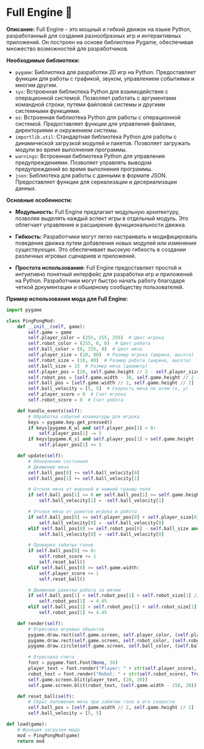 # Full Engine 🚀

**Описание:**
Full Engine - это мощный и гибкий движок на языке Python, разработанный для создания разнообразных игр и интерактивных приложений. Он построен на основе библиотеки Pygame, обеспечивая множество возможностей для разработчиков.

**Необходимые библиотеки:**
- `pygame`: Библиотека для разработки 2D игр на Python. Предоставляет функции для работы с графикой, звуком, управлением событиями и многим другим.
- `sys`: Встроенная библиотека Python для взаимодействия с операционной системой. Позволяет работать с аргументами командной строки, путями файловой системы и другими системными функциями.
- `os`: Встроенная библиотека Python для работы с операционной системой. Предоставляет функции для управления файлами, директориями и окружением системы.
- `importlib.util`: Стандартная библиотека Python для работы с динамической загрузкой модулей и пакетов. Позволяет загружать модули во время выполнения программы.
- `warnings`: Встроенная библиотека Python для управления предупреждениями. Позволяет управлять выводом предупреждений во время выполнения программы.
- `json`: Библиотека для работы с данными в формате JSON. Предоставляет функции для сериализации и десериализации данных.

**Основные особенности:**
- **Модульность:** Full Engine предлагает модульную архитектуру, позволяя выделять каждый аспект игры в отдельный модуль. Это облегчает управление и расширение функциональности движка.
  
- **Гибкость:** Разработчики могут легко настраивать и модифицировать поведение движка путем добавления новых модулей или изменения существующих. Это обеспечивает высокую гибкость в создании различных игровых сценариев и приложений.
  
- **Простота использования:** Full Engine предоставляет простой и интуитивно понятный интерфейс для разработки игр и приложений на Python. Разработчики могут быстро начать работу благодаря четкой документации и обширному сообществу пользователей.

**Пример использования мода для Full Engine:**

```python
import pygame

class PingPongMod:
    def __init__(self, game):
        self.game = game
        self.player_color = (255, 255, 255)  # Цвет игрока
        self.robot_color = (255, 0, 0)  # Цвет робота
        self.ball_color = (0, 255, 0)  # Цвет мяча
        self.player_size = (10, 80)  # Размер игрока (ширина, высота)
        self.robot_size = (10, 80)  # Размер робота (ширина, высота)
        self.ball_size = 15  # Размер мяча (диаметр)
        self.player_pos = [20, self.game.height // 2 - self.player_size[1] // 2]  # Положение игрока (x, y)
        self.robot_pos = [self.game.width - 30, self.game.height // 2 - self.robot_size[1] // 2]  # Положение робота (x, y)
        self.ball_pos = [self.game.width // 2, self.game.height // 2]  # Положение мяча (x, y)
        self.ball_velocity = [5, 5]  # Скорость мяча по осям (x, y)
        self.player_score = 0  # Счет игрока
        self.robot_score = 0  # Счет робота

    def handle_events(self):
        # Обработка событий клавиатуры для игрока
        keys = pygame.key.get_pressed()
        if keys[pygame.K_w] and self.player_pos[1] > 0:
            self.player_pos[1] -= 5
        if keys[pygame.K_s] and self.player_pos[1] < self.game.height - self.player_size[1]:
            self.player_pos[1] += 5

    def update(self):
        # Обновление состояния
        # Движение мяча
        self.ball_pos[0] += self.ball_velocity[0]
        self.ball_pos[1] += self.ball_velocity[1]

        # Отскок мяча от верхней и нижней границ поля
        if self.ball_pos[1] <= 0 or self.ball_pos[1] >= self.game.height - self.ball_size:
            self.ball_velocity[1] = -self.ball_velocity[1]

        # Отскок мяча от ракеток игрока и робота
        if self.ball_pos[0] <= self.player_pos[0] + self.player_size[0] and self.player_pos[1] <= self.ball_pos[1] <= self.player_pos[1] + self.player_size[1]:
            self.ball_velocity[0] = -self.ball_velocity[0]
        elif self.ball_pos[0] >= self.robot_pos[0] - self.ball_size and self.robot_pos[1] <= self.ball_pos[1] <= self.robot_pos[1] + self.robot_size[1]:
            self.ball_velocity[0] = -self.ball_velocity[0]

        # Проверка забитых голов
        if self.ball_pos[0] <= 0:
            self.robot_score += 1
            self.reset_ball()
        elif self.ball_pos[0] >= self.game.width:
            self.player_score += 1
            self.reset_ball()

        # Движение ракетки робота за мячом
        if self.ball_pos[1] < self.robot_pos[1] + self.robot_size[1] // 2:
            self.robot_pos[1] -= 4.45
        elif self.ball_pos[1] > self.robot_pos[1] + self.robot_size[1] // 2:
            self.robot_pos[1] += 4.45

    def render(self):
        # Отрисовка игровых объектов
        pygame.draw.rect(self.game.screen, self.player_color, (self.player_pos[0], self.player_pos[1], self.player_size[0], self.player_size[1]))
        pygame.draw.rect(self.game.screen, self.robot_color, (self.robot_pos[0], self.robot_pos[1], self.robot_size[0], self.robot_size[1]))
        pygame.draw.circle(self.game.screen, self.ball_color, (self.ball_pos[0], self.ball_pos[1]), self.ball_size)

        # Отрисовка счета
        font = pygame.font.Font(None, 36)
        player_text = font.render("Player: " + str(self.player_score), True, (255, 255, 255))
        robot_text = font.render("Robot: " + str(self.robot_score), True, (255, 255, 255))
        self.game.screen.blit(player_text, (20, 20))
        self.game.screen.blit(robot_text, (self.game.width - 150, 20))

    def reset_ball(self):
        # Сброс положения мяча при забитии гола и его скорости
        self.ball_pos = [self.game.width // 2, self.game.height // 2]
        self.ball_velocity = [5, 5]

def load(game):
    # Функция загрузки мода
    mod = PingPongMod(game)
    return mod


